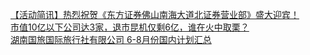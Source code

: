   
[【活动简讯】热烈祝贺《东方证券佛山南海大道北证券营业部》盛大迎宾！](http://www.dianyue.me/archives/802/hluxqwvrysrpunzb/)  
[市值10亿以下公司达3家，退市昆机仅剩6亿，谁在火中取栗？](http://www.dianyue.me/archives/217/p3ui9zqan6gd0vqn/)  
[湖南国旅国际旅行社有限公司 6-8月份国内计划汇总](http://www.dianyue.me/archives/353/my6pkoyxetvtdbql/)